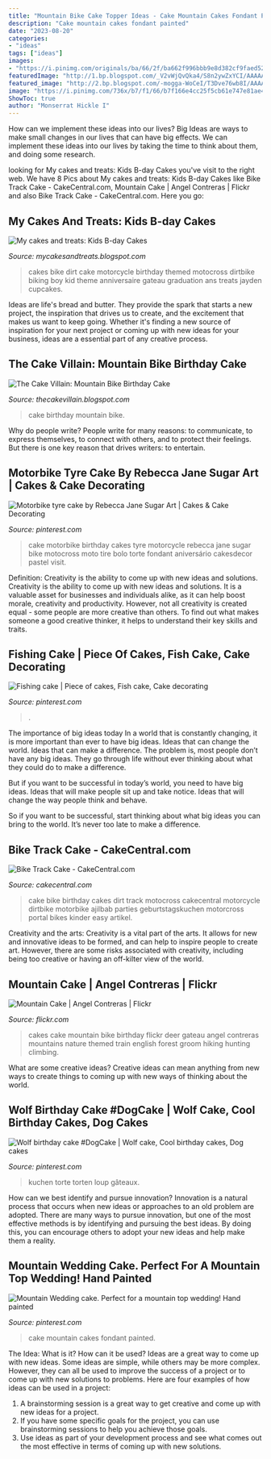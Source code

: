 ```yaml
---
title: "Mountain Bike Cake Topper Ideas - Cake Mountain Cakes Fondant Painted"
description: "Cake mountain cakes fondant painted"
date: "2023-08-20"
categories:
- "ideas"
tags: ["ideas"]
images:
- "https://i.pinimg.com/originals/ba/66/2f/ba662f996bbb9e8d382cf9faed52da10.jpg"
featuredImage: "http://1.bp.blogspot.com/_V2vWjQvQka4/S8n2ywZxYCI/AAAAAAAAAJ8/BkIUJa3uxEc/s1600/Dirt+Bike+Cake+002.JPG"
featured_image: "http://2.bp.blogspot.com/-mogga-WoCeI/T3Dve76wb8I/AAAAAAAAAGo/J86F89q-cNY/s1600/bike3.jpg"
image: "https://i.pinimg.com/736x/b7/f1/66/b7f166e4cc25f5cb61e747e81ae42560--sticky-date-cake-car-cakes.jpg?b=t"
ShowToc: true
author: "Monserrat Hickle I"
---
```



How can we implement these ideas into our lives?
Big Ideas are ways to make small changes in our lives that can have big effects. We can implement these ideas into our lives by taking the time to think about them, and doing some research.

	

		
looking for My cakes and treats: Kids B-day Cakes you've visit to the right web. We have 8 Pics about My cakes and treats: Kids B-day Cakes like Bike Track Cake - CakeCentral.com, Mountain Cake | Angel Contreras | Flickr and also Bike Track Cake - CakeCentral.com. Here you go:
		
    
## My Cakes And Treats: Kids B-day Cakes

<img loading=lazy src="http://1.bp.blogspot.com/_V2vWjQvQka4/S8n2ywZxYCI/AAAAAAAAAJ8/BkIUJa3uxEc/s1600/Dirt+Bike+Cake+002.JPG" onerror="this.onerror=null;this.src='https://tse1.mm.bing.net/th?id=OIP.WxYLgwtV90_WjmTUQWPppQHaJ4&amp;pid=15.1';" alt="My cakes and treats: Kids B-day Cakes">

_Source: mycakesandtreats.blogspot.com_

>cakes bike dirt cake motorcycle birthday themed motocross dirtbike biking boy kid theme anniversaire gateau graduation ans treats jayden cupcakes. 

	

Ideas are life's bread and butter. They provide the spark that starts a new project, the inspiration that drives us to create, and the excitement that makes us want to keep going. Whether it's finding a new source of inspiration for your next project or coming up with new ideas for your business, ideas are a essential part of any creative process.

    
## The Cake Villain: Mountain Bike Birthday Cake

<img loading=lazy src="http://2.bp.blogspot.com/-mogga-WoCeI/T3Dve76wb8I/AAAAAAAAAGo/J86F89q-cNY/s1600/bike3.jpg" onerror="this.onerror=null;this.src='https://tse3.mm.bing.net/th?id=OIP.yy2sSIppAw1mzEqqbyQ0fQHaID&amp;pid=15.1';" alt="The Cake Villain: Mountain Bike Birthday Cake">

_Source: thecakevillain.blogspot.com_

>cake birthday mountain bike. 

	

Why do people write?
People write for many reasons: to communicate, to express themselves, to connect with others, and to protect their feelings. But there is one key reason that drives writers: to entertain.

    
## Motorbike Tyre Cake By Rebecca Jane Sugar Art | Cakes &amp; Cake Decorating

<img loading=lazy src="https://i.pinimg.com/736x/b7/f1/66/b7f166e4cc25f5cb61e747e81ae42560--sticky-date-cake-car-cakes.jpg?b=t" onerror="this.onerror=null;this.src='https://tse4.mm.bing.net/th?id=OIP.uVX0U0eZF7VfxvH0rzCh5gHaJ4&amp;pid=15.1';" alt="Motorbike tyre cake by Rebecca Jane Sugar Art | Cakes &amp; Cake Decorating">

_Source: pinterest.com_

>cake motorbike birthday cakes tyre motorcycle rebecca jane sugar bike motocross moto tire bolo torte fondant aniversário cakesdecor pastel visit. 

	

Definition: Creativity is the ability to come up with new ideas and solutions.
Creativity is the ability to come up with new ideas and solutions. It is a valuable asset for businesses and individuals alike, as it can help boost morale, creativity and productivity. However, not all creativity is created equal - some people are more creative than others. To find out what makes someone a good creative thinker, it helps to understand their key skills and traits.

    
## Fishing Cake | Piece Of Cakes, Fish Cake, Cake Decorating

<img loading=lazy src="https://i.pinimg.com/originals/4e/ea/1d/4eea1d0e99cc547a1f45cc8ea77b4202.jpg" onerror="this.onerror=null;this.src='https://tse1.mm.bing.net/th?id=OIP.iZn9hP2ieupDliupe4y0hQHaF_&amp;pid=15.1';" alt="Fishing cake | Piece of cakes, Fish cake, Cake decorating">

_Source: pinterest.com_

>. 

	

The importance of big ideas today
In a world that is constantly changing, it is more important than ever to have big ideas. Ideas that can change the world. Ideas that can make a difference.
The problem is, most people don’t have any big ideas. They go through life without ever thinking about what they could do to make a difference.

But if you want to be successful in today’s world, you need to have big ideas. Ideas that will make people sit up and take notice. Ideas that will change the way people think and behave.

So if you want to be successful, start thinking about what big ideas you can bring to the world. It’s never too late to make a difference.

    
## Bike Track Cake - CakeCentral.com

<img loading=lazy src="https://cdn001.cakecentral.com/gallery/2015/03/900_803194D7fr_bike-track-cake.jpg" onerror="this.onerror=null;this.src='https://tse2.mm.bing.net/th?id=OIP.zE96SVq_FqskeDOrRQHTOAHaLH&amp;pid=15.1';" alt="Bike Track Cake - CakeCentral.com">

_Source: cakecentral.com_

>cake bike birthday cakes dirt track motocross cakecentral motorcycle dirtbike motorbike ajilbab parties geburtstagskuchen motorcross portal bikes kinder easy artikel. 

	

Creativity and the arts:
Creativity is a vital part of the arts. It allows for new and innovative ideas to be formed, and can help to inspire people to create art. However, there are some risks associated with creativity, including being too creative or having an off-kilter view of the world.

    
## Mountain Cake | Angel Contreras | Flickr

<img loading=lazy src="https://c2.staticflickr.com/6/5260/5533117277_37138f0136_b.jpg" onerror="this.onerror=null;this.src='https://tse3.mm.bing.net/th?id=OIP.D3dxSXEQ3AWPTlk07HQwJwHaJ4&amp;pid=15.1';" alt="Mountain Cake | Angel Contreras | Flickr">

_Source: flickr.com_

>cakes cake mountain bike birthday flickr deer gateau angel contreras mountains nature themed train english forest groom hiking hunting climbing. 

	

What are some creative ideas?
Creative ideas can mean anything from new ways to create things to coming up with new ways of thinking about the world.

    
## Wolf Birthday Cake #DogCake | Wolf Cake, Cool Birthday Cakes, Dog Cakes

<img loading=lazy src="https://i.pinimg.com/originals/ba/66/2f/ba662f996bbb9e8d382cf9faed52da10.jpg" onerror="this.onerror=null;this.src='https://tse4.mm.bing.net/th?id=OIP.oUKLooifH9KFaK43aOa1RAHaJQ&amp;pid=15.1';" alt="Wolf birthday cake #DogCake | Wolf cake, Cool birthday cakes, Dog cakes">

_Source: pinterest.com_

>kuchen torte torten loup gâteaux. 

	

How can we best identify and pursue innovation?
Innovation is a natural process that occurs when new ideas or approaches to an old problem are adopted. There are many ways to pursue innovation, but one of the most effective methods is by identifying and pursuing the best ideas. By doing this, you can encourage others to adopt your new ideas and help make them a reality.

    
## Mountain Wedding Cake. Perfect For A Mountain Top Wedding! Hand Painted

<img loading=lazy src="https://i.pinimg.com/736x/2e/14/b6/2e14b6cbc6a2447576126be3fe6b511f.jpg" onerror="this.onerror=null;this.src='https://tse4.mm.bing.net/th?id=OIP.LpuDtYyDAGZBWXr93RYivwHaKI&amp;pid=15.1';" alt="Mountain Wedding cake. Perfect for a mountain top wedding! Hand painted">

_Source: pinterest.com_

>cake mountain cakes fondant painted. 

	

The Idea: What is it? How can it be used?
Ideas are a great way to come up with new ideas. Some ideas are simple, while others may be more complex. However, they can all be used to improve the success of a project or to come up with new solutions to problems. Here are four examples of how ideas can be used in a project: 
1. A brainstorming session is a great way to get creative and come up with new ideas for a project.
2. If you have some specific goals for the project, you can use brainstorming sessions to help you achieve those goals.
3. Use ideas as part of your development process and see what comes out the most effective in terms of coming up with new solutions.

